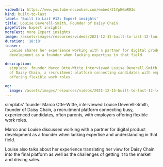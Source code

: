 ```yaml
---
videoUrl: https://www.youtube-nocookie.com/embed/21YpEGmR03s
kind: built-to-last
label: 'Built to Last #12: Expert insights'
title: Louise Deverell-Smith, Founder of Daisy Chain
pageTitle: Expert insights
moreText: more Expert insights
image: /assets/images/resources/videos/2021-12-15-built-to-last-12-louise-deverell-smith/louise.jpg
duration: '18:18'
teaser:
  Louise shares her experience working with a partner for digital product
  development as a founder when lacking expertise in that field.

description:
  simplabs' founder Marco Otte-Witte interviewed Louise Deverell-Smith, Founder
  of Daisy Chain, a recruitment platform connecting candidates with employers
  offering flexible work roles.

og:
  image: /assets/images/resources/videos/2021-12-15-built-to-last-12-louise-deverell-smith/og-image.png
---
```


simplabs' founder Marco Otte-Witte, interviewed Louise Deverell-Smith, founder
of Daisy Chain, a recruitment platform connecting busy, experienced candidates,
often parents, with employers offering flexible work roles.

Marco and Louise discussed working with a partner for digital product
development as a founder when lacking expertise and understanding in that field.

Louise also talks about her experience translating her view for Daisy Chain into
the final platform as well as the challenges of getting it to the market and
driving sales.
